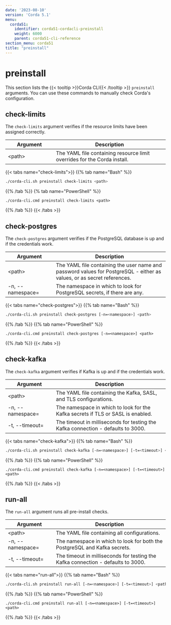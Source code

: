 ```yaml
---
date: '2023-08-10'
version: 'Corda 5.1'
menu:
  corda51:
    identifier: corda51-cordacli-preinstall
    weight: 6000
    parent: corda51-cli-reference
section_menu: corda51
title: "preinstall"
---
```

# preinstall
This section lists the {{< tooltip >}}Corda CLI{{< /tooltip >}} `preinstall` arguments. You can use these commands to manually
check Corda's configuration.

## check-limits

The `check-limits` argument verifies if the resource limits have been assigned correctly.

<style>
table th:first-of-type {
    width: 30%;
}
table th:nth-of-type(2) {
    width: 70%;
}
</style>

| Argument | Description                                                              |
| --------------------------------------- | ------------------------------------------|
| \<path\> | The YAML file containing resource limit overrides for the Corda install. |

   {{< tabs name="check-limits">}}
   {{% tab name="Bash" %}}
   ```sh
   ./corda-cli.sh preinstall check-limits <path>
   ```
   {{% /tab %}}
   {% tab name="PowerShell" %}}
   ```shell
   ./corda-cli.cmd preinstall check-limits <path>
   ```
   {{% /tab %}}
   {{< /tabs >}}


## check-postgres

The `check-postgres` argument verifies if the PostgreSQL database is up and if the credentials work.

<style>
table th:first-of-type {
    width: 30%;
}
table th:nth-of-type(2) {
    width: 70%;
}
</style>

| Argument | Description                                                                             |
| --------------------------------------- | --------------------------------------------------------------------------------------- |
| \<path\> | The YAML file containing the user name and password values for PostgreSQL - either as values, or as secret references. |
|  \-n, \-\-namespace=<namespace> | The namespace in which to look for PostgreSQL secrets, if there are any. |

   {{< tabs name="check-postgres">}}
   {{% tab name="Bash" %}}
   ```sh
   ./corda-cli.sh preinstall check-postgres [-n=<namespace>] <path>
   ```
   {{% /tab %}}
   {{% tab name="PowerShell" %}}
   ```shell
   ./corda-cli.cmd preinstall check-postgres [-n=<namespace>] <path>
   ```
   {{% /tab %}}
   {{< /tabs >}}

## check-kafka

The `check-kafka` argument verifies if Kafka is up and if the credentials work.

<style>
table th:first-of-type {
    width: 30%;
}
table th:nth-of-type(2) {
    width: 70%;
}
</style>

| Argument | Description                                                                             |
| --------------------------------------- | ---------------------------------------------------------|
| \<path\> | The YAML file containing the Kafka, SASL, and TLS configurations. |
| \-n, \-\-namespace=<namespace> | The namespace in which to look for the Kafka secrets if TLS or SASL is enabled. |
| \-t, \-\-timeout=<timeout> | The timeout in milliseconds for testing the Kafka connection - defaults to 3000. |

   {{< tabs name="check-kafka">}}
   {{% tab name="Bash" %}}
   ```sh
   ./corda-cli.sh preinstall check-kafka [-n=<namespace>] [-t=<timeout>] <path>
   ```
   {{% /tab %}}
   {{% tab name="PowerShell" %}}
   ```shell
   ./corda-cli.cmd preinstall check-kafka [-n=<namespace>] [-t=<timeout>] <path>
   ```
   {{% /tab %}}
   {{< /tabs >}}

## run-all

The `run-all` argument runs all pre-install checks.

<style>
table th:first-of-type {
    width: 30%;
}
table th:nth-of-type(2) {
    width: 70%;
}
</style>

| Argument | Description                                                                             |
| --------------------------------------- | --------------------------------------------------------------------------------------- |
| \<path\> | The YAML file containing all configurations. |
| \-n, \-\-namespace=<namespace> | The namespace in which to look for both the PostgreSQL and Kafka secrets. |
| \-t, \-\-timeout=<timeout> | The timeout in milliseconds for testing the Kafka connection - defaults to 3000. |

   {{< tabs name="run-all">}}
   {{% tab name="Bash" %}}
   ```sh
   ./corda-cli.sh preinstall run-all [-n=<namespace>] [-t=<timeout>] <path>
   ```
   {{% /tab %}}
   {{% tab name="PowerShell" %}}
   ```shell
   ./corda-cli.cmd preinstall run-all [-n=<namespace>] [-t=<timeout>] <path>
   ```
   {{% /tab %}}
   {{< /tabs >}}
